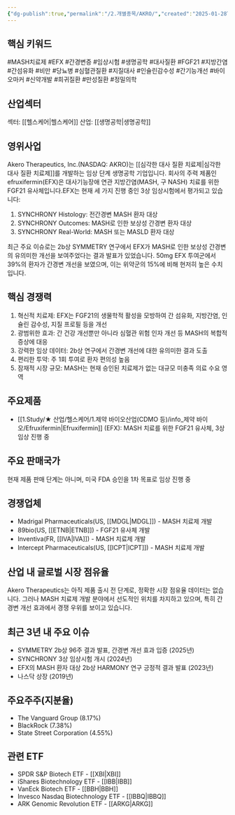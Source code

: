 ```yaml
---
{"dg-publish":true,"permalink":"/2.개별종목/AKRO/","created":"2025-01-28T21:45:53.959+09:00","updated":"2025-06-03T20:05:57.527+09:00"}
---
```


## 핵심 키워드

#MASH치료제 #EFX #간경변증 #임상시험 #생명공학 #대사질환 #FGF21 #지방간염 #간섬유화 #비만 #당뇨병 #심혈관질환 #지질대사 #인슐린감수성 #간기능개선 #바이오마커 #신약개발 #희귀질환 #만성질환 #정밀의학

## 산업섹터

섹터: [[헬스케어\|헬스케어]]
산업: [[생명공학\|생명공학]]

## 영위사업

Akero Therapeutics, Inc.(NASDAQ: AKRO)는 [[심각한 대사 질환 치료제\|심각한 대사 질환 치료제]]를 개발하는 임상 단계 생명공학 기업입니다. 회사의 주력 제품인 efruxifermin(EFX)은 대사기능장애 연관 지방간염(MASH, 구 NASH) 치료를 위한 FGF21 유사체입니다.EFX는 현재 세 가지 진행 중인 3상 임상시험에서 평가되고 있습니다:

1. SYNCHRONY Histology: 전간경변 MASH 환자 대상
2. SYNCHRONY Outcomes: MASH로 인한 보상성 간경변 환자 대상
3. SYNCHRONY Real-World: MASH 또는 MASLD 환자 대상

최근 주요 이슈로는 2b상 SYMMETRY 연구에서 EFX가 MASH로 인한 보상성 간경변의 유의미한 개선을 보여주었다는 결과 발표가 있었습니다. 50mg EFX 투여군에서 39%의 환자가 간경변 개선을 보였으며, 이는 위약군의 15%에 비해 현저히 높은 수치입니다.

## 핵심 경쟁력

1. 혁신적 치료제: EFX는 FGF21의 생물학적 활성을 모방하여 간 섬유화, 지방간염, 인슐린 감수성, 지질 프로필 등을 개선
2. 광범위한 효과: 간 건강 개선뿐만 아니라 심혈관 위험 인자 개선 등 MASH의 복합적 증상에 대응
3. 강력한 임상 데이터: 2b상 연구에서 간경변 개선에 대한 유의미한 결과 도출
4. 편리한 투약: 주 1회 투여로 환자 편의성 높음
5. 잠재적 시장 규모: MASH는 현재 승인된 치료제가 없는 대규모 미충족 의료 수요 영역

## 주요제품

- [[1.Study/★ 산업/헬스케어/1.제약 바이오산업(CDMO 등)/info_제약 바이오/Efruxifermin\|Efruxifermin]] (EFX): MASH 치료를 위한 FGF21 유사체, 3상 임상 진행 중

## 주요 판매국가

현재 제품 판매 단계는 아니며, 미국 FDA 승인을 1차 목표로 임상 진행 중

## 경쟁업체

- Madrigal Pharmaceuticals(US, [[MDGL\|MDGL]]) - MASH 치료제 개발
- 89bio(US, [[ETNB\|ETNB]]) - FGF21 유사체 개발
- Inventiva(FR, [[IVA\|IVA]]) - MASH 치료제 개발
- Intercept Pharmaceuticals(US, [[ICPT\|ICPT]]) - MASH 치료제 개발

## 산업 내 글로벌 시장 점유율

Akero Therapeutics는 아직 제품 출시 전 단계로, 정확한 시장 점유율 데이터는 없습니다. 그러나 MASH 치료제 개발 분야에서 선도적인 위치를 차지하고 있으며, 특히 간경변 개선 효과에서 경쟁 우위를 보이고 있습니다.

## 최근 3년 내 주요 이슈

- SYMMETRY 2b상 96주 결과 발표, 간경변 개선 효과 입증 (2025년)
- SYNCHRONY 3상 임상시험 개시 (2024년)
- EFX의 MASH 환자 대상 2b상 HARMONY 연구 긍정적 결과 발표 (2023년)
- 나스닥 상장 (2019년)

## 주요주주(지분율)

- The Vanguard Group (8.17%)
- BlackRock (7.38%)
- State Street Corporation (4.55%)

## 관련 ETF

- SPDR S&P Biotech ETF - [[XBI\|XBI]]
- iShares Biotechnology ETF - [[IBB\|IBB]]
- VanEck Biotech ETF - [[BBH\|BBH]]
- Invesco Nasdaq Biotechnology ETF - [[IBBQ\|IBBQ]]
- ARK Genomic Revolution ETF - [[ARKG\|ARKG]]